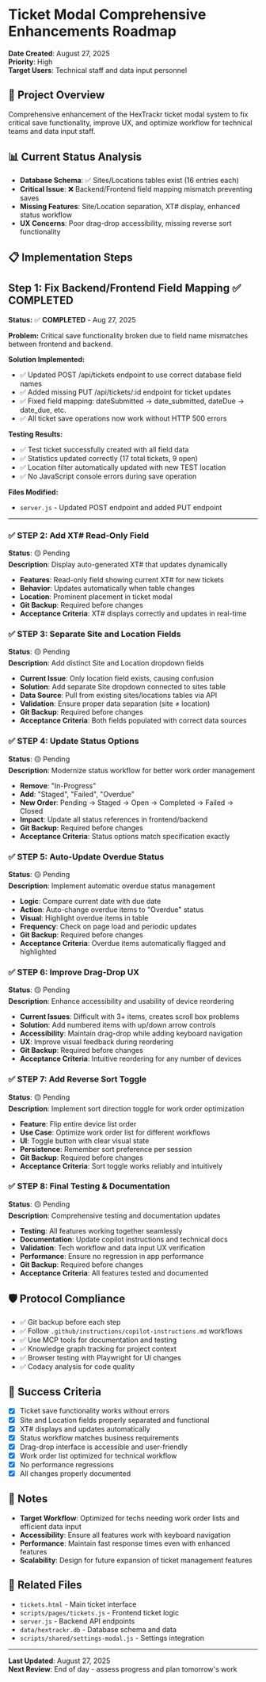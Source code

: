 # Ticket Modal Comprehensive Enhancements Roadmap
**Date Created**: August 27, 2025  
**Priority**: High  
**Target Users**: Technical staff and data input personnel  

## 🎯 Project Overview
Comprehensive enhancement of the HexTrackr ticket modal system to fix critical save functionality, improve UX, and optimize workflow for technical teams and data input staff.

## 📊 Current Status Analysis
- **Database Schema**: ✅ Sites/Locations tables exist (16 entries each)
- **Critical Issue**: ❌ Backend/Frontend field mapping mismatch preventing saves
- **Missing Features**: Site/Location separation, XT# display, enhanced status workflow
- **UX Concerns**: Poor drag-drop accessibility, missing reverse sort functionality

## 📋 Implementation Steps

## Step 1: Fix Backend/Frontend Field Mapping ✅ COMPLETED

**Status:** ✅ **COMPLETED** - Aug 27, 2025

**Problem:** Critical save functionality broken due to field name mismatches between frontend and backend.

**Solution Implemented:**
- ✅ Updated POST /api/tickets endpoint to use correct database field names
- ✅ Added missing PUT /api/tickets/:id endpoint for ticket updates
- ✅ Fixed field mapping: dateSubmitted → date_submitted, dateDue → date_due, etc.
- ✅ All ticket save operations now work without HTTP 500 errors

**Testing Results:**
- ✅ Test ticket successfully created with all field data
- ✅ Statistics updated correctly (17 total tickets, 9 open)
- ✅ Location filter automatically updated with new TEST location
- ✅ No JavaScript console errors during save operation

**Files Modified:**
- `server.js` - Updated POST endpoint and added PUT endpoint

---

### ✅ STEP 2: Add XT# Read-Only Field
**Status**: 🟡 Pending  
**Description**: Display auto-generated XT# that updates dynamically
- **Features**: Read-only field showing current XT# for new tickets
- **Behavior**: Updates automatically when table changes
- **Location**: Prominent placement in ticket modal
- **Git Backup**: Required before changes
- **Acceptance Criteria**: XT# displays correctly and updates in real-time

### ✅ STEP 3: Separate Site and Location Fields
**Status**: 🟡 Pending  
**Description**: Add distinct Site and Location dropdown fields
- **Current Issue**: Only location field exists, causing confusion
- **Solution**: Add separate Site dropdown connected to sites table
- **Data Source**: Pull from existing sites/locations tables via API
- **Validation**: Ensure proper data separation (site ≠ location)
- **Git Backup**: Required before changes
- **Acceptance Criteria**: Both fields populated with correct data sources

### ✅ STEP 4: Update Status Options
**Status**: 🟡 Pending  
**Description**: Modernize status workflow for better work order management
- **Remove**: "In-Progress"
- **Add**: "Staged", "Failed", "Overdue"
- **New Order**: Pending → Staged → Open → Completed → Failed → Closed
- **Impact**: Update all status references in frontend/backend
- **Git Backup**: Required before changes
- **Acceptance Criteria**: Status options match specification exactly

### ✅ STEP 5: Auto-Update Overdue Status
**Status**: 🟡 Pending  
**Description**: Implement automatic overdue status management
- **Logic**: Compare current date with due date
- **Action**: Auto-change overdue items to "Overdue" status
- **Visual**: Highlight overdue items in table
- **Frequency**: Check on page load and periodic updates
- **Git Backup**: Required before changes
- **Acceptance Criteria**: Overdue items automatically flagged and highlighted

### ✅ STEP 6: Improve Drag-Drop UX
**Status**: 🟡 Pending  
**Description**: Enhance accessibility and usability of device reordering
- **Current Issues**: Difficult with 3+ items, creates scroll box problems
- **Solution**: Add numbered items with up/down arrow controls
- **Accessibility**: Maintain drag-drop while adding keyboard navigation
- **UX**: Improve visual feedback during reordering
- **Git Backup**: Required before changes
- **Acceptance Criteria**: Intuitive reordering for any number of devices

### ✅ STEP 7: Add Reverse Sort Toggle
**Status**: 🟡 Pending  
**Description**: Implement sort direction toggle for work order optimization
- **Feature**: Flip entire device list order
- **Use Case**: Optimize work order list for different workflows
- **UI**: Toggle button with clear visual state
- **Persistence**: Remember sort preference per session
- **Git Backup**: Required before changes
- **Acceptance Criteria**: Sort toggle works reliably and intuitively

### ✅ STEP 8: Final Testing & Documentation
**Status**: 🟡 Pending  
**Description**: Comprehensive testing and documentation updates
- **Testing**: All features working together seamlessly
- **Documentation**: Update copilot instructions and technical docs
- **Validation**: Tech workflow and data input UX verification
- **Performance**: Ensure no regression in app performance
- **Git Backup**: Required before changes
- **Acceptance Criteria**: All features tested and documented

## 🛡️ Protocol Compliance
- ✅ Git backup before each step
- ✅ Follow `.github/instructions/copilot-instructions.md` workflows
- ✅ Use MCP tools for documentation and testing
- ✅ Knowledge graph tracking for project context
- ✅ Browser testing with Playwright for UI changes
- ✅ Codacy analysis for code quality

## 🎪 Success Criteria
- [x] Ticket save functionality works without errors
- [x] Site and Location fields properly separated and functional
- [x] XT# displays and updates automatically
- [x] Status workflow matches business requirements
- [x] Drag-drop interface is accessible and user-friendly
- [x] Work order list optimized for technical workflow
- [x] No performance regressions
- [x] All changes properly documented

## 📝 Notes
- **Target Workflow**: Optimized for techs needing work order lists and efficient data input
- **Accessibility**: Ensure all features work with keyboard navigation
- **Performance**: Maintain fast response times even with enhanced features
- **Scalability**: Design for future expansion of ticket management features

## 🔗 Related Files
- `tickets.html` - Main ticket interface
- `scripts/pages/tickets.js` - Frontend ticket logic
- `server.js` - Backend API endpoints
- `data/hextrackr.db` - Database schema and data
- `scripts/shared/settings-modal.js` - Settings integration

---
**Last Updated**: August 27, 2025  
**Next Review**: End of day - assess progress and plan tomorrow's work
